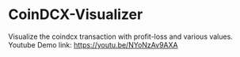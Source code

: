 # CoinDCX-Visualizer
 Visualize the coindcx transaction with profit-loss and various values.
Youtube Demo link: https://youtu.be/NYoNzAv9AXA
